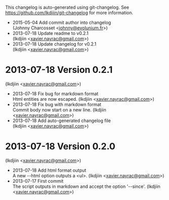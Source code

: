 This changelog is auto-generated using git-changelog.
See https://github.com/lkdjiin/git-changelog for more information.

* 2015-05-04 Add commit author into changelog  
   (Johnny Charcosset &lt;[johnny@evolunium.fr](mailto:johnny@evolunium.fr)&gt;)
* 2013-07-18 Update readme to v0.2.1  
   (lkdjiin &lt;[xavier.nayrac@gmail.com](mailto:xavier.nayrac@gmail.com)&gt;)
* 2013-07-18 Update changelog for v0.2.1  
   (lkdjiin &lt;[xavier.nayrac@gmail.com](mailto:xavier.nayrac@gmail.com)&gt;)

2013-07-18 Version 0.2.1  
==========================
   (lkdjiin &lt;[xavier.nayrac@gmail.com](mailto:xavier.nayrac@gmail.com)&gt;)
* 2013-07-18 Fix bug for markdown format  
  Html entities are now escaped.
   (lkdjiin &lt;[xavier.nayrac@gmail.com](mailto:xavier.nayrac@gmail.com)&gt;)
* 2013-07-18 Fix bug with markdown format  
  Commit body now start on a new line.
   (lkdjiin &lt;[xavier.nayrac@gmail.com](mailto:xavier.nayrac@gmail.com)&gt;)
* 2013-07-18 Add auto-generated changelog file  
   (lkdjiin &lt;[xavier.nayrac@gmail.com](mailto:xavier.nayrac@gmail.com)&gt;)

2013-07-18 Version 0.2.0  
==========================
   (lkdjiin &lt;[xavier.nayrac@gmail.com](mailto:xavier.nayrac@gmail.com)&gt;)
* 2013-07-18 Add html format output  
  A new --html option outputs a &lt;ul&gt;.
   (lkdjiin &lt;[xavier.nayrac@gmail.com](mailto:xavier.nayrac@gmail.com)&gt;)
* 2013-07-17 First commit  
  The script outputs in markdown and accept the option &#39;--since&#39;.
   (lkdjiin &lt;[xavier.nayrac@gmail.com](mailto:xavier.nayrac@gmail.com)&gt;)
